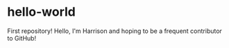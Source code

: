 # hello-world
First repository!
Hello, I'm Harrison and hoping to be a frequent contributor to GitHub!
